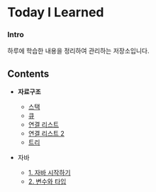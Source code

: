# Today I Learned

### Intro

하루에 학습한 내용을 정리하여 관리하는 저장소입니다.



## Contents

- **자료구조**
  - [스택](https://github.com/mgstyle97/TIL/tree/master/Data%20structure/Stack)
  - [큐](https://github.com/mgstyle97/TIL/tree/master/Data%20structure/Queue)
  - [연결 리스트](https://github.com/mgstyle97/TIL/tree/master/Data%20structure/Linked_list)
  - [연결 리스트 2](https://github.com/mgstyle97/TIL/tree/master/Data%20structure/Linked_list%202)
  - [트리](https://github.com/mgstyle97/TIL/tree/master/Data%20structure/Tree)
  
- 자바
  - [1. 자바 시작하기](https://github.com/mgstyle97/TIL/tree/master/Java/Chap_1)
  - [2. 변수와 타입](https://github.com/mgstyle97/TIL/tree/master/Java/Chap_2)